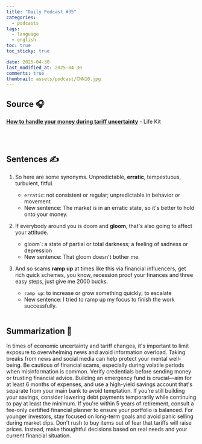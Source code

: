 ```yaml
---
title: "Daily Podcast #35"
categories:
  - podcasts
tags:
  - language
  - english
toc: true
toc_sticky: true

date: 2025-04-30
last_modified_at: 2025-04-30
comments: true
thumbnail: assets/podcast/CNN10.jpg
---
```


## Source 🎧
[**How to handle your money during tariff uncertainty**](https://podcasts.apple.com/kr/podcast/life-kit/id1461493560?i=1000704957887)
 \- Life Kit

<br><br>
## Sentences ✍️

1. So here are some synonyms. Unpredictable, **erratic**, tempestuous, turbulent, fitful.
   - `erratic`: not consistent or regular; unpredictable in behavior or movement
   - New sentence: The market is in an erratic state, so it's better to hold onto your money.
 

2. If everybody around you is doom and **gloom**, that's also going to affect your attitude.
   - gloom`: a state of partial or total darkness; a feeling of sadness or depression
   - New sentence: That gloom doesn't bother me.


3. And so scams **ramp up** at times like this via financial influencers, get rich quick schemes, you know, recession proof your finances and three easy steps, just give me 2000 bucks.
   - `ramp up`: to increase or grow something quickly; to escalate
   - New sentence: I tried to ramp up my focus to finish the work successfully.
<br><br>


## Summarization 👀
In times of economic uncertainty and tariff changes, it's important to limit exposure to overwhelming news and avoid information overload. Taking breaks from news and social media can help protect your mental well-being.
Be cautious of financial scams, especially during volatile periods when misinformation is common. Verify credentials before sending money or trusting financial advice.
Building an emergency fund is crucial—aim for at least 6 months of expenses, and use a high-yield savings account that's separate from your main bank to avoid temptation. If you’re still building your savings, consider lowering debt payments temporarily while continuing to pay at least the minimum.
If you're within 5 years of retirement, consult a fee-only certified financial planner to ensure your portfolio is balanced. For younger investors, stay focused on long-term goals and avoid panic selling during market dips.
Don't rush to buy items out of fear that tariffs will raise prices. Instead, make thoughtful decisions based on real needs and your current financial situation.
<br><br>